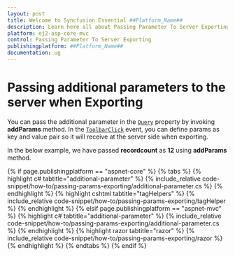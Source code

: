```yaml
---
layout: post
title: Welcome to Syncfusion Essential ##Platform_Name##
description: Learn here all about Passing Parameter To Server Exporting of Syncfusion Essential ##Platform_Name## widgets based on HTML5 and jQuery.
platform: ej2-asp-core-mvc
control: Passing Parameter To Server Exporting
publishingplatform: ##Platform_Name##
documentation: ug
---
```



# Passing additional parameters to the server when Exporting

You can pass the additional parameter in the [`Query`](https://help.syncfusion.com/cr/aspnetcore-js2/Syncfusion.EJ2.Grids.Grid.html#Syncfusion_EJ2_Grids_Grid_Query) property by invoking **addParams** method. In the [`ToolbarClick`](https://help.syncfusion.com/cr/aspnetcore-js2/Syncfusion.EJ2.Grids.Grid.html#Syncfusion_EJ2_Grids_Grid_ToolbarClick) event, you can define params as key and value pair so it will receive at the server side when exporting.

In the below example, we have passed **recordcount** as **12** using **addParams** method.

{% if page.publishingplatform == "aspnet-core" %}
{% tabs %}
{% highlight c# tabtitle="additional-parameter" %}
{% include_relative code-snippet/how-to/passing-params-exporting/additional-parameter.cs %}
{% endhighlight %}
{% highlight cshtml tabtitle="tagHelpers" %}
{% include_relative code-snippet/how-to/passing-params-exporting/tagHelper %}
{% endhighlight %}
{% elsif page.publishingplatform == "aspnet-mvc" %}
{% highlight c# tabtitle="additional-parameter" %}
{% include_relative code-snippet/how-to/passing-params-exporting/additional-parameter.cs %}
{% endhighlight %}
{% highlight razor tabtitle="razor" %}
{% include_relative code-snippet/how-to/passing-params-exporting/razor %}
{% endhighlight %}
{% endtabs %}
{% endif %}

